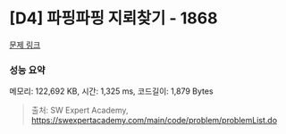 # [D4] 파핑파핑 지뢰찾기 - 1868 

[문제 링크](https://swexpertacademy.com/main/code/problem/problemDetail.do?contestProbId=AV5LwsHaD1MDFAXc) 

### 성능 요약

메모리: 122,692 KB, 시간: 1,325 ms, 코드길이: 1,879 Bytes



> 출처: SW Expert Academy, https://swexpertacademy.com/main/code/problem/problemList.do